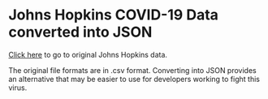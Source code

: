 # Johns Hopkins COVID-19 Data converted into JSON

[Click here](https://github.com/CSSEGISandData/COVID-19/) to go to original Johns Hopkins data. 

The original file formats are in .csv format. Converting into JSON provides an alternative that may be easier to use for developers working to fight this virus.
